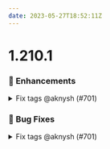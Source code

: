 ```yaml
---
date: 2023-05-27T18:52:11Z
---
```


# 1.210.1

### 🚀 Enhancements

<details>
  <summary>Fix tags @aknysh (#701)</summary>

### what
* Fix tags

### why
* Typo


</details>


### 🐛 Bug Fixes

<details>
  <summary>Fix tags @aknysh (#701)</summary>

### what
* Fix tags

### why
* Typo


</details>